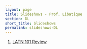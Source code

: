 ```yaml
---
layout: page
title: Slideshows - Prof. Libatique
section: DL
short_title: Slideshows
permalink: slideshows-DL
---
```


1. [LATN 101 Review](https://docs.google.com/presentation/d/1leZdW326vGVQZKfKnSTWsfqXJJJQUVJrWMcRX53H3sk/edit?usp=sharing)

